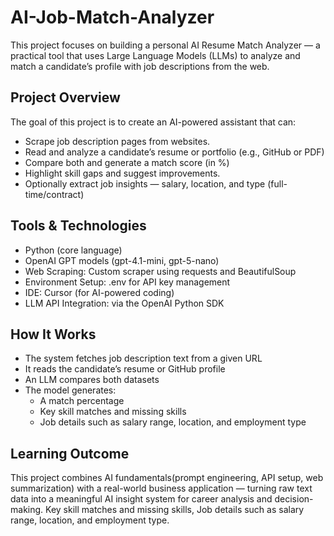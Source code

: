 # AI-Job-Match-Analyzer
This project focuses on building a personal AI Resume Match Analyzer — a practical tool that uses Large Language Models (LLMs) to analyze and match a candidate’s profile with job descriptions from the web.

## Project Overview

The goal of this project is to create an AI-powered assistant that can:
- Scrape job description pages from websites.
- Read and analyze a candidate’s resume or portfolio (e.g., GitHub or PDF)
- Compare both and generate a match score (in %)
- Highlight skill gaps and suggest improvements.
- Optionally extract job insights — salary, location, and type (full-time/contract)

## Tools & Technologies

- Python (core language)
- OpenAI GPT models (gpt-4.1-mini, gpt-5-nano)
- Web Scraping: Custom scraper using requests and BeautifulSoup
- Environment Setup: .env for API key management
- IDE: Cursor (for AI-powered coding)
- LLM API Integration: via the OpenAI Python SDK

## How It Works

- The system fetches job description text from a given URL
- It reads the candidate’s resume or GitHub profile
- An LLM compares both datasets
- The model generates:
    - A match percentage
    - Key skill matches and missing skills
    - Job details such as salary range, location, and employment type

## Learning Outcome

This project combines AI fundamentals(prompt engineering, API setup, web summarization) with a real-world business application — turning raw text data into a meaningful AI insight system for career analysis and decision-making.
Key skill matches and missing skills, Job details such as salary range, location, and employment type.
